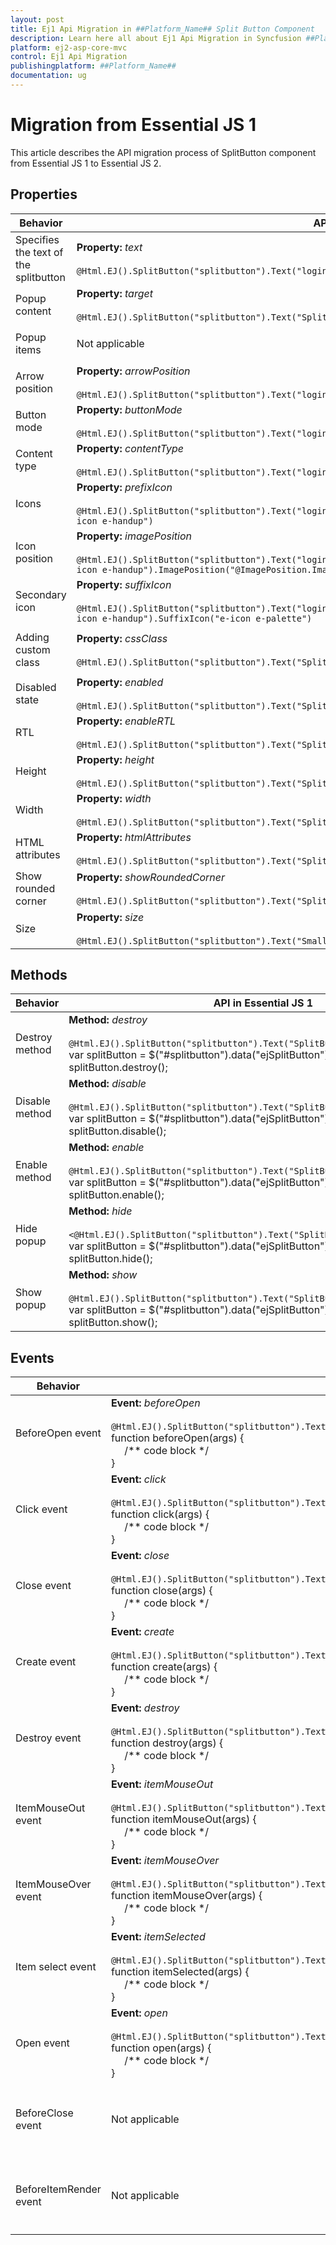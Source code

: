 ```yaml
---
layout: post
title: Ej1 Api Migration in ##Platform_Name## Split Button Component
description: Learn here all about Ej1 Api Migration in Syncfusion ##Platform_Name## Split Button component and more.
platform: ej2-asp-core-mvc
control: Ej1 Api Migration
publishingplatform: ##Platform_Name##
documentation: ug
---
```



# Migration from Essential JS 1

This article describes the API migration process of SplitButton component from Essential JS 1 to Essential JS 2.

## Properties

| Behavior | API in Essential JS 1 | API in Essential JS 2 |
| --- | --- | --- |
| Specifies the text of the splitbutton | **Property:** *text* <br/><br/> `@Html.EJ().SplitButton("splitbutton").Text("login")` | **Property:** *content* <br/><br/> `@Html.EJS().SplitButton("splitbutton").Content("Paste").Render()` |
| Popup content | **Property:** *target* <br/><br/> `@Html.EJ().SplitButton("splitbutton").Text("SplitButton").Target("#target")` | **Property:** *target* <br/><br/> `@Html.EJS().SplitButton("splitbutton").Content("Paste").Target("#target").Render()` |
| Popup items | Not applicable | **Property:** *items* <br/><br/> `@Html.EJS().SplitButton("splitbutton").Content("Paste").Items("ViewBag.items").Render()` |
| Arrow position | **Property:** *arrowPosition* <br/><br/> `@Html.EJ().SplitButton("splitbutton").Text("login").Target("#target").ArrowPosition("@ArrowPosition.Left")` | Not applicable |
| Button mode | **Property:** *buttonMode* <br/><br/> `@Html.EJ().SplitButton("splitbutton").Text("login").Target("#target").ButtonMode("@ButtonMode.Dropdown")` | Not applicable |
| Content type | **Property:** *contentType* <br/><br/> `@Html.EJ().SplitButton("splitbutton").Text("login").Target("#target").ContentType("TextOnly")` | Not applicable |
| Icons | **Property:** *prefixIcon* <br/><br/> `@Html.EJ().SplitButton("splitbutton").Text("login").Target("#target").ContentType("TextAndImage").PrefixIcon("e-icon e-handup")` | **Property:** *iconCss* <br/><br/> `@Html.EJS().SplitButton("splitbutton").Content("Paste").Target("#target").IconCss("e-icons e-paste").Render()` |
| Icon position | **Property:** *imagePosition* <br/><br/>  `@Html.EJ().SplitButton("splitbutton").Text("login").Target("#target").ContentType("TextAndImage").PrefixIcon("e-icon e-handup").ImagePosition("@ImagePosition.ImageTop")` | **Property:** *iconPosition* <br/><br/> `@Html.EJS().SplitButton("splitbutton").Content("Paste").Item("ViewBag.items").IconCss("e-icons e-paste").IconPosition(Syncfusion.EJ2.SplitButtons.SplitButtonIconPosition.Top).Render()` |
| Secondary icon | **Property:** *suffixIcon* <br/><br/> `@Html.EJ().SplitButton("splitbutton").Text("login").Target("#target").ContentType("TextAndImage").PrefixIcon("e-icon e-handup").SuffixIcon("e-icon e-palette")` | Not applicable |
| Adding custom class | **Property:** *cssClass* <br/><br/> `@Html.EJ().SplitButton("splitbutton").Text("SplitButton").Target("#target").CssClass("custom-class")` | **Property:** *cssClass* <br/><br/> `@Html.EJS().SplitButton("splitbutton").Content("SplitButton").Item("ViewBag.items").CssClass("custom-class").Render()` |
| Disabled state | **Property:** *enabled* <br/><br/> `@Html.EJ().SplitButton("splitbutton").Text("SplitButton").Target("#target").Enabled(false)` | **Property:** *disabled* <br/><br/> `@Html.EJS().SplitButton("splitbutton").Content("SplitButton").Target("#target").Disabled(true).Render()` |
| RTL | **Property:** *enableRTL* <br/><br/> `@Html.EJ().SplitButton("splitbutton").Text("SplitButton").Target("#target").EnableRTL(true)` | **Property:** *enableRtl* <br/><br/> `@Html.EJS().SplitButton("splitbutton").Content("SplitButton").Item("ViewBag.items").EnableRtl(true).Render()` |
| Height | **Property:** *height* <br/><br/> `@Html.EJ().SplitButton("splitbutton").Text("SplitButton").Target("#target").Height(30)` | Not applicable |
| Width | **Property:** *width* <br/><br/> `@Html.EJ().SplitButton("splitbutton").Text("SplitButton").Target("#target").Width(100)` | Not applicable |
| HTML attributes | **Property:** *htmlAttributes* <br/><br/> `@Html.EJ().SplitButton("splitbutton").Text("SplitButton").Target("#target").HtmlAttributes("")` | Not applicable |
| Show rounded corner | **Property:** *showRoundedCorner* <br/><br/> `@Html.EJ().SplitButton("splitbutton").Text("SplitButton").Target("#target").ShowRoundedCorner(true)` | Not applicable |
| Size | **Property:** *size* <br/><br/> `@Html.EJ().SplitButton("splitbutton").Text("Small").Target("#target").Size(ButtonSize.Small)` | **Property:** *cssClass* <br/><br/> `@Html.EJS().SplitButton("splitbutton").Content("Small").Item("ViewBag.items").IconCss("e-small").Render()` |

## Methods

| Behavior | API in Essential JS 1 | API in Essential JS 2 |
| --- | --- | --- |
| Destroy method | **Method:** *destroy* <br/><br/> `@Html.EJ().SplitButton("splitbutton").Text("SplitButton").Target("#target")`<br/>var splitButton = $("#splitbutton").data("ejSplitButton");<br/> splitButton.destroy(); | **Method:** *destroy* <br/><br/> `@Html.EJS().SplitButton("splitbutton").Content("SplitButton").Item("ViewBag.items").Render()`<br/>var splitButton = document.getElementById("splitbutton").ej2_instances[0];<br/> splitButton.destroy(); |
| Disable method | **Method:** *disable* <br/><br/> `@Html.EJ().SplitButton("splitbutton").Text("SplitButton").Target("#target")`<br/>var splitButton = $("#splitbutton").data("ejSplitButton");<br/> splitButton.disable(); | Not applicable |
| Enable method | **Method:** *enable* <br/><br/> `@Html.EJ().SplitButton("splitbutton").Text("SplitButton").Target("#target")`<br/>var splitButton = $("#splitbutton").data("ejSplitButton");<br/> splitButton.enable(); | Not applicable |
| Hide popup | **Method:** *hide* <br/><br/> `<@Html.EJ().SplitButton("splitbutton").Text("SplitButton").Target("#target")`<br/>var splitButton = $("#splitbutton").data("ejSplitButton");<br/> splitButton.hide(); | **Method:** *toggle* <br/><br/> `@Html.EJS().SplitButton("splitbutton").Content("SplitButton").Item("ViewBag.items").Render()`<br/>var splitButton = document.getElementById("splitbutton").ej2_instances[0];<br/> splitButton.toggle(); |
| Show popup | **Method:** *show* <br/><br/> `@Html.EJ().SplitButton("splitbutton").Text("SplitButton").Target("#target")`<br/>var splitButton = $("#splitbutton").data("ejSplitButton");<br/> splitButton.show(); | **Method:** *toggle* <br/><br/> `@Html.EJS().SplitButton("splitbutton").Content("SplitButton").Item("ViewBag.items").Render()`<br/>var splitButton = document.getElementById("splitbutton").ej2_instances[0];<br/> splitButton.toggle(); |

## Events

| Behavior | API in Essential JS 1 | API in Essential JS 2 |
| --- | --- | --- |
| BeforeOpen event | **Event:** *beforeOpen* <br/><br/> `@Html.EJ().SplitButton("splitbutton").Text("SplitButton").Target("#target").BeforeOpen("beforeOpen")` <br/>function beforeOpen(args) {<br/> &nbsp;&nbsp;&nbsp;&nbsp; /** code block */ <br/>} | **Event:** *beforeOpen* <br/><br/> `@Html.EJS().SplitButton("splitbutton").Content("SplitButton").Item("ViewBag.items").BeforeOpen("beforeOpen").Render()`<br/>function beforeOpen(args) {<br/> &nbsp;&nbsp;&nbsp;&nbsp; /** code block */ <br/>} |
| Click event | **Event:** *click* <br/><br/> `@Html.EJ().SplitButton("splitbutton").Text("SplitButton").Target("#target").Click("click")` <br/>function click(args) {<br/> &nbsp;&nbsp;&nbsp;&nbsp; /** code block */ <br/>} | **Event:** *click* <br/><br/> `@Html.EJS().SplitButton("splitbutton").Content("SplitButton").Item("ViewBag.items").Click("click").Render()`<br/>function click(args) {<br/> &nbsp;&nbsp;&nbsp;&nbsp; /** code block */ <br/>} |
| Close event | **Event:** *close* <br/><br/> `@Html.EJ().SplitButton("splitbutton").Text("SplitButton").Target("#target").Close("close")` <br/>function close(args) {<br/> &nbsp;&nbsp;&nbsp;&nbsp; /** code block */ <br/>} | **Event:** *close* <br/><br/> `@Html.EJs().SplitButton("splitbutton").Content("SplitButton").Item("ViewBag.items").Close("close")`<br/>function close(args) {<br/> &nbsp;&nbsp;&nbsp;&nbsp; /** code block */ <br/>} |
| Create event | **Event:** *create* <br/><br/> `@Html.EJ().SplitButton("splitbutton").Text("SplitButton").Target("#target").Create("create")` <br/>function create(args) {<br/> &nbsp;&nbsp;&nbsp;&nbsp; /** code block */ <br/>} | **Event:** *created* <br/><br/> `@Html.EJS().SplitButton("splitbutton").Content("SplitButton").Item("ViewBag.items").Created("created").Render()`<br/>function created() {<br/> &nbsp;&nbsp;&nbsp;&nbsp; /** code block */ <br/>}|
| Destroy event | **Event:** *destroy* <br/><br/> `@Html.EJ().SplitButton("splitbutton").Text("SplitButton").Target("#target").Destroy("destroy")` <br/>function destroy(args) {<br/> &nbsp;&nbsp;&nbsp;&nbsp; /** code block */ <br/>} | Not applicable |
| ItemMouseOut event | **Event:** *itemMouseOut* <br/><br/> `@Html.EJ().SplitButton("splitbutton").Text("SplitButton").Target("#target").ItemMouseOut("itemMouseOut")` <br/>function itemMouseOut(args) {<br/> &nbsp;&nbsp;&nbsp;&nbsp; /** code block */ <br/>} | Not applicable |
| ItemMouseOver event | **Event:** *itemMouseOver* <br/><br/> `@Html.EJ().SplitButton("splitbutton").Text("SplitButton").Target("#target").ItemMouseOver("itemMouseOver")` <br/>function itemMouseOver(args) {<br/> &nbsp;&nbsp;&nbsp;&nbsp; /** code block */ <br/>} | Not applicable |
| Item select event | **Event:** *itemSelected* <br/><br/> `@Html.EJ().SplitButton("splitbutton").Text("SplitButton").Target("#target").Item-selected("itemSelected")` <br/>function itemSelected(args) {<br/> &nbsp;&nbsp;&nbsp;&nbsp; /** code block */ <br/>} | **Event:** *select* <br/><br/> `@Html.EJS().SplitButton("splitbutton").Content("SplitButton").Item("ViewBag.items").Select("select").Render()` <br/>function select(args) {<br/> &nbsp;&nbsp;&nbsp;&nbsp; /** code block */ <br/>} |
| Open event | **Event:** *open* <br/><br/> `@Html.EJ().SplitButton("splitbutton").Text("SplitButton").Target("#target").Open("open")` <br/>function open(args) {<br/> &nbsp;&nbsp;&nbsp;&nbsp; /** code block */ <br/>} | **Event:** *open* <br/><br/> `@Html.EJS().SplitButton("splitbutton").Content("SplitButton").Item("ViewBag.items").Open("open").Render()`<br/>function open(args) {<br/> &nbsp;&nbsp;&nbsp;&nbsp; /** code block */ <br/>} |
| BeforeClose event | Not applicable | **Event:** *beforeClose* <br/><br/> `@Html.EJS().SplitButton("splitbutton").Content("SplitButton").Item("ViewBag.items").BeforeClose("beforeClose").Render()`<br/>function beforeClose(args) {<br/> &nbsp;&nbsp;&nbsp;&nbsp; /** code block */ <br/>} |
| BeforeItemRender event | Not applicable | **Event:** *beforeItemRender* <br/><br/> `@Html.EJS().SplitButton("splitbutton").Content("SplitButton").BeforeItemRender("beforeItemRender").Item("ViewBag.items").Render()`<br/>function beforeItemRender(args) {<br/> &nbsp;&nbsp;&nbsp;&nbsp; /** code block */ <br/>} |